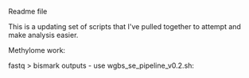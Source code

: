 Readme file


This is a updating set of scripts that I've pulled together to attempt and make analysis easier.

Methylome work:

fastq > bismark outputs - use wgbs_se_pipeline_v0.2.sh:

